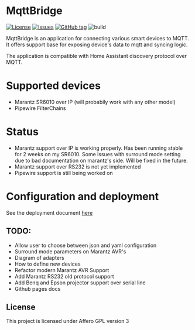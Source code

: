 # MqttBridge
[![License](https://img.shields.io/badge/License-AGPL-blue)](#license)
[![Issues](https://img.shields.io/github/issues/lucaci32u4/mqttbridge)](https://github.com/lucaci32u4/mqttbridge/issues)
[![GitHub tag](https://img.shields.io/github/tag/lucaci32u4/mqttbridge?include_prereleases=&sort=semver)](https://github.com/lucaci32u4/mqttbridge/releases/)
![build](https://github.com/lucaci32u4/mqttbridge/actions/workflows/maven.yml/badge.svg)



MqttBridge is an application for connecting various smart devices to MQTT. It offers support base for exposing device's data to mqtt and syncing logic. 

The application is compatible with Home Assistant discovery protocol over MQTT.

# Supported devices 
 * Marantz SR6010 over IP (will probabily work with any other model)
 * Pipewire FilterChains

# Status

 * Marantz support over IP is working properly. Has been running stable for 2 weeks on my SR6010. Some issues with surround mode setting due to bad documentation on marantz's side. Will be fixed in the future. 
 * Marantz support over RS232 is not yet implemented
 * Pipewire support is still being worked on

# Configuration and deployment


See the deployment document [here](deploy/readme.md)

## TODO:

* Allow user to choose between json and yaml configuration
* Surround mode parameters on Marantz AVR's
* Diagram of adapters
* How to define new devices
* Refactor modern Marantz AVR Support
* Add Marantz RS232 old protocol support
* Add Benq and Epson projector support over serial line
* Github pages docs


## License

This project is licensed under Affero GPL version 3